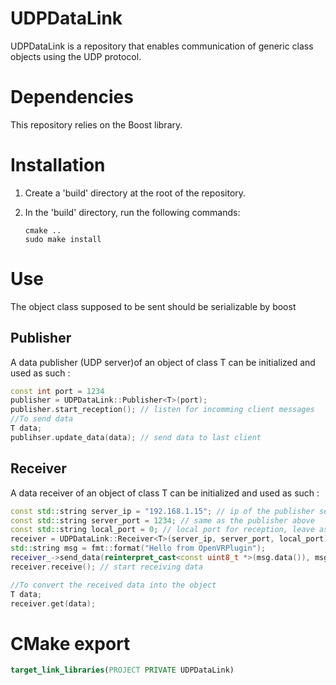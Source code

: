 UDPDataLink
==

UDPDataLink is a repository that enables communication of generic class objects using the UDP protocol.

# Dependencies

This repository relies on the Boost library.

# Installation

1. Create a 'build' directory at the root of the repository.

2. In the 'build' directory, run the following commands:

   ```shell
   cmake ..
   sudo make install

# Use

The object class supposed to be sent should be serializable by boost

## Publisher

A data publisher (UDP server)of an object of class T can be initialized and used as such :
```cpp
const int port = 1234
publisher = UDPDataLink::Publisher<T>(port);
publisher.start_reception(); // listen for incomming client messages
//To send data
T data;
publihser.update_data(data); // send data to last client
```

## Receiver

A data receiver of an object of class T can be initialized and used as such :
```cpp
const std::string server_ip = "192.168.1.15"; // ip of the publisher server
const std::string server_port = 1234; // same as the publisher above
const std::string local_port = 0; // local port for reception, leave as 0 to let the os automatically assign one
receiver = UDPDataLink::Receiver<T>(server_ip, server_port, local_port);
std::string msg = fmt::format("Hello from OpenVRPlugin");
receiver_->send_data(reinterpret_cast<const uint8_t *>(msg.data()), msg.size()); // Send a message to connect to the server
receiver.receive(); // start receiving data

//To convert the received data into the object
T data;
receiver.get(data);
```

# CMake export

```cmake
target_link_libraries(PROJECT PRIVATE UDPDataLink)
```
